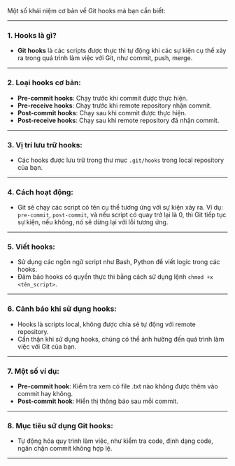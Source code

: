 Một số khái niệm cơ bản về Git hooks mà bạn cần biết:

---

### 1. **Hooks là gì?**

- **Git hooks** là các scripts được thực thi tự động khi các sự kiện cụ thể xảy ra trong quá trình làm việc với Git, như commit, push, merge.

---

### 2. **Loại hooks cơ bản:**

- **Pre-commit hooks**: Chạy trước khi commit được thực hiện.
- **Pre-receive hooks**: Chạy trước khi remote repository nhận commit.
- **Post-commit hooks**: Chạy sau khi commit được thực hiện.
- **Post-receive hooks**: Chạy sau khi remote repository đã nhận commit.

---

### 3. **Vị trí lưu trữ hooks:**

- Các hooks được lưu trữ trong thư mục `.git/hooks` trong local repository của bạn.

---

### 4. **Cách hoạt động:**

- Git sẽ chạy các script có tên cụ thể tương ứng với sự kiện xảy ra. Ví dụ: `pre-commit`, `post-commit`, và nếu script có quay trở lại là 0, thì Git tiếp tục sự kiện, nếu không, nó sẽ dừng lại với lỗi tương ứng.

---

### 5. **Viết hooks:**

- Sử dụng các ngôn ngữ script như Bash, Python để viết logic trong các hooks.
- Đảm bảo hooks có quyền thực thi bằng cách sử dụng lệnh `chmod +x <tên_script>`.

---

### 6. **Cảnh báo khi sử dụng hooks:**

- Hooks là scripts local, không được chia sẻ tự động với remote repository.
- Cẩn thận khi sử dụng hooks, chúng có thể ảnh hưởng đến quá trình làm việc với Git của bạn.

---

### 7. **Một số ví dụ:**

- **Pre-commit hook**: Kiểm tra xem có file .txt nào không được thêm vào commit hay không.
- **Post-commit hook**: Hiển thị thông báo sau mỗi commit.

---

### 8. **Mục tiêu sử dụng Git hooks:**

- Tự động hóa quy trình làm việc, như kiểm tra code, định dạng code, ngăn chặn commit không hợp lệ.

---